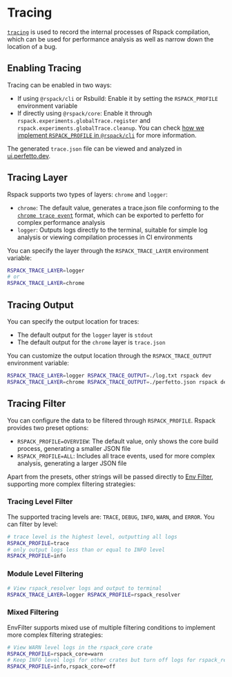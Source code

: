 # Tracing

[`tracing`](https://crates.io/crates/tracing) is used to record the internal processes of Rspack compilation, which can be used for performance analysis as well as narrow down the location of a bug.

## Enabling Tracing

Tracing can be enabled in two ways:

- If using `@rspack/cli` or Rsbuild: Enable it by setting the `RSPACK_PROFILE` environment variable
- If directly using `@rspack/core`: Enable it through `rspack.experiments.globalTrace.register` and `rspack.experiments.globalTrace.cleanup`. You can check [how we implement `RSPACK_PROFILE` in `@rspack/cli`](https://github.com/web-infra-dev/rspack/blob/9be47217b5179186b0825ca79990ab2808aa1a0f/packages/rspack-cli/src/utils/profile.ts#L219-L224) for more information.

The generated `trace.json` file can be viewed and analyzed in [ui.perfetto.dev](https://ui.perfetto.dev/).

## Tracing Layer

Rspack supports two types of layers: `chrome` and `logger`:

- `chrome`: The default value, generates a trace.json file conforming to the [`chrome trace event`](https://docs.google.com/document/d/1CvAClvFfyA5R-PhYUmn5OOQtYMH4h6I0nSsKchNAySU/preview?tab=t.0#heading=h.yr4qxyxotyw) format, which can be exported to perfetto for complex performance analysis
- `logger`: Outputs logs directly to the terminal, suitable for simple log analysis or viewing compilation processes in CI environments

You can specify the layer through the `RSPACK_TRACE_LAYER` environment variable:

```sh
RSPACK_TRACE_LAYER=logger
# or
RSPACK_TRACE_LAYER=chrome
```

## Tracing Output

You can specify the output location for traces:

- The default output for the `logger` layer is `stdout`
- The default output for the `chrome` layer is `trace.json`

You can customize the output location through the `RSPACK_TRACE_OUTPUT` environment variable:

```sh
RSPACK_TRACE_LAYER=logger RSPACK_TRACE_OUTPUT=./log.txt rspack dev
RSPACK_TRACE_LAYER=chrome RSPACK_TRACE_OUTPUT=./perfetto.json rspack dev
```

## Tracing Filter

You can configure the data to be filtered through `RSPACK_PROFILE`. Rspack provides two preset options:

- `RSPACK_PROFILE=OVERVIEW`: The default value, only shows the core build process, generating a smaller JSON file
- `RSPACK_PROFILE=ALL`: Includes all trace events, used for more complex analysis, generating a larger JSON file

Apart from the presets, other strings will be passed directly to [Env Filter](https://docs.rs/tracing-subscriber/latest/tracing_subscriber/filter/struct.EnvFilter.html#example-syntax), supporting more complex filtering strategies:

### Tracing Level Filter

The supported tracing levels are: `TRACE`, `DEBUG`, `INFO`, `WARN`, and `ERROR`. You can filter by level:

```sh
# trace level is the highest level, outputting all logs
RSPACK_PROFILE=trace
# only output logs less than or equal to INFO level
RSPACK_PROFILE=info
```

### Module Level Filtering

```sh
# View rspack_resolver logs and output to terminal
RSPACK_TRACE_LAYER=logger RSPACK_PROFILE=rspack_resolver
```

### Mixed Filtering

EnvFilter supports mixed use of multiple filtering conditions to implement more complex filtering strategies:

```sh
# View WARN level logs in the rspack_core crate
RSPACK_PROFILE=rspack_core=warn
# Keep INFO level logs for other crates but turn off logs for rspack_resolver
RSPACK_PROFILE=info,rspack_core=off
```

